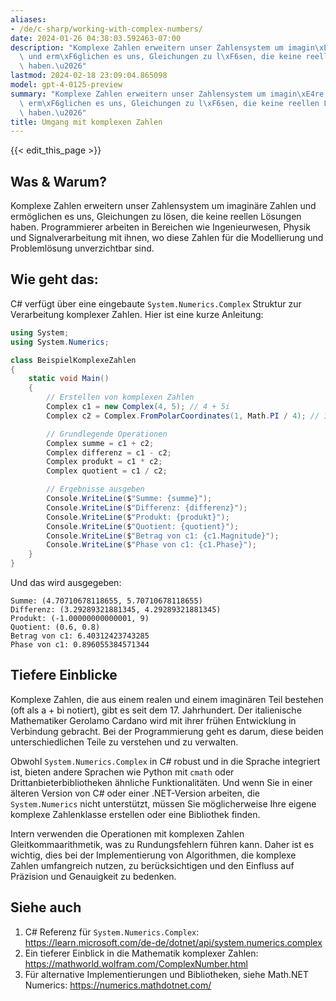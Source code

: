 ```yaml
---
aliases:
- /de/c-sharp/working-with-complex-numbers/
date: 2024-01-26 04:38:03.592463-07:00
description: "Komplexe Zahlen erweitern unser Zahlensystem um imagin\xE4re Zahlen\
  \ und erm\xF6glichen es uns, Gleichungen zu l\xF6sen, die keine reellen L\xF6sungen\
  \ haben.\u2026"
lastmod: 2024-02-18 23:09:04.865098
model: gpt-4-0125-preview
summary: "Komplexe Zahlen erweitern unser Zahlensystem um imagin\xE4re Zahlen und\
  \ erm\xF6glichen es uns, Gleichungen zu l\xF6sen, die keine reellen L\xF6sungen\
  \ haben.\u2026"
title: Umgang mit komplexen Zahlen
---
```


{{< edit_this_page >}}

## Was & Warum?
Komplexe Zahlen erweitern unser Zahlensystem um imaginäre Zahlen und ermöglichen es uns, Gleichungen zu lösen, die keine reellen Lösungen haben. Programmierer arbeiten in Bereichen wie Ingenieurwesen, Physik und Signalverarbeitung mit ihnen, wo diese Zahlen für die Modellierung und Problemlösung unverzichtbar sind.

## Wie geht das:
C# verfügt über eine eingebaute `System.Numerics.Complex` Struktur zur Verarbeitung komplexer Zahlen. Hier ist eine kurze Anleitung:

```C#
using System;
using System.Numerics;

class BeispielKomplexeZahlen
{
    static void Main()
    {
        // Erstellen von komplexen Zahlen
        Complex c1 = new Complex(4, 5); // 4 + 5i
        Complex c2 = Complex.FromPolarCoordinates(1, Math.PI / 4); // 1 * e^(iπ/4)

        // Grundlegende Operationen
        Complex summe = c1 + c2;
        Complex differenz = c1 - c2;
        Complex produkt = c1 * c2;
        Complex quotient = c1 / c2;

        // Ergebnisse ausgeben
        Console.WriteLine($"Summe: {summe}");
        Console.WriteLine($"Differenz: {differenz}");
        Console.WriteLine($"Produkt: {produkt}");
        Console.WriteLine($"Quotient: {quotient}");
        Console.WriteLine($"Betrag von c1: {c1.Magnitude}");
        Console.WriteLine($"Phase von c1: {c1.Phase}");
    }
}
```

Und das wird ausgegeben:

```
Summe: (4.70710678118655, 5.70710678118655)
Differenz: (3.29289321881345, 4.29289321881345)
Produkt: (-1.00000000000001, 9)
Quotient: (0.6, 0.8)
Betrag von c1: 6.40312423743285
Phase von c1: 0.896055384571344
```

## Tiefere Einblicke
Komplexe Zahlen, die aus einem realen und einem imaginären Teil bestehen (oft als a + bi notiert), gibt es seit dem 17. Jahrhundert. Der italienische Mathematiker Gerolamo Cardano wird mit ihrer frühen Entwicklung in Verbindung gebracht. Bei der Programmierung geht es darum, diese beiden unterschiedlichen Teile zu verstehen und zu verwalten.

Obwohl `System.Numerics.Complex` in C# robust und in die Sprache integriert ist, bieten andere Sprachen wie Python mit `cmath` oder Drittanbieterbibliotheken ähnliche Funktionalitäten. Und wenn Sie in einer älteren Version von C# oder einer .NET-Version arbeiten, die `System.Numerics` nicht unterstützt, müssen Sie möglicherweise Ihre eigene komplexe Zahlenklasse erstellen oder eine Bibliothek finden.

Intern verwenden die Operationen mit komplexen Zahlen Gleitkommaarithmetik, was zu Rundungsfehlern führen kann. Daher ist es wichtig, dies bei der Implementierung von Algorithmen, die komplexe Zahlen umfangreich nutzen, zu berücksichtigen und den Einfluss auf Präzision und Genauigkeit zu bedenken.

## Siehe auch
1. C# Referenz für `System.Numerics.Complex`: https://learn.microsoft.com/de-de/dotnet/api/system.numerics.complex
2. Ein tieferer Einblick in die Mathematik komplexer Zahlen: https://mathworld.wolfram.com/ComplexNumber.html
3. Für alternative Implementierungen und Bibliotheken, siehe Math.NET Numerics: https://numerics.mathdotnet.com/
